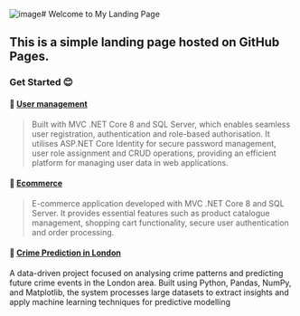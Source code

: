 ![image](https://github.com/user-attachments/assets/e292f6a8-5bb5-4909-af46-b04ea4cf4611)# Welcome to My Landing Page
## This is a simple landing page hosted on GitHub Pages.  
### Get Started  😊

#### 🔑 [User management](https://github.com/nittayac/Identitymanager)
> Built with MVC .NET Core 8 and SQL Server, which enables seamless user registration, authentication and role-based authorisation. It utilises ASP.NET Core Identity for secure password management, user role assignment and CRUD operations, providing an efficient platform for managing user data in web applications.


#### 🎏 [Ecommerce](https://github.com/nittayac/MVCSmallFarm)
>E-commerce application developed with MVC .NET Core 8 and SQL Server. It provides essential features such as product catalogue management, shopping cart functionality, secure user authentication and order processing. 

#### 🌠 [Crime Prediction in London]()
A data-driven project focused on analysing crime patterns and predicting future crime events in the London area. Built using Python, Pandas, NumPy, and Matplotlib, the system processes large datasets to extract insights and apply machine learning techniques for predictive modelling
